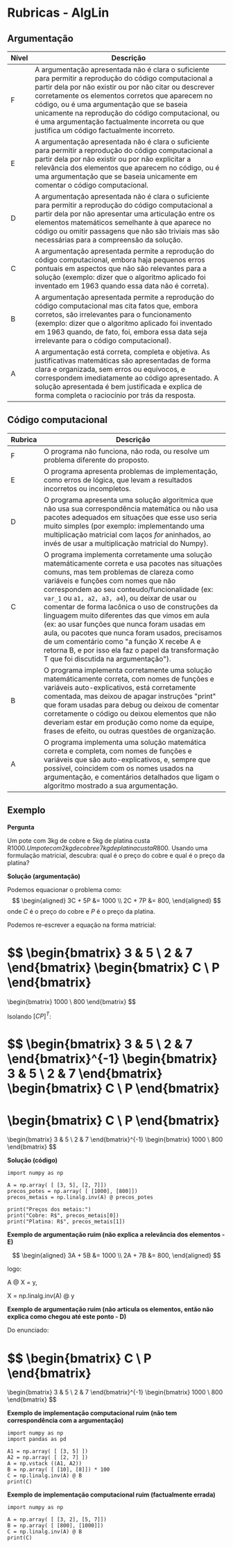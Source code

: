 # Rubricas - AlgLin


## Argumentação

| Nível | Descrição |
| --- | --- |
| F | A argumentação apresentada não é clara o suficiente para permitir a reprodução do código computacional a partir dela por não existir ou por não citar ou descrever corretamente os elementos corretos que aparecem no código, ou é uma argumentação que se baseia unicamente na reprodução do código computacional, ou é uma argumentação factualmente incorreta ou que justifica um código factualmente incorreto. |
| E | A argumentação apresentada não é clara o suficiente para permitir a reprodução do código computacional a partir dela por não existir ou por não explicitar a relevância dos elementos que aparecem no código, ou é uma argumentação que se baseia unicamente em comentar o código computacional. |
| D | A argumentação apresentada não é clara o suficiente para permitir a reprodução do código computacional a partir dela por não apresentar uma articulação entre os elementos matemáticos semelhante à que aparece no código ou omitir passagens que não são triviais mas são necessárias para a compreensão da solução. |
| C | A argumentação apresentada permite a reprodução do código computacional, embora haja pequenos erros pontuais em aspectos que não são relevantes para a solução (exemplo: dizer que o algoritmo aplicado foi inventado em 1963 quando essa data não é correta). |
| B | A argumentação apresentada permite a reprodução do código computacional mas cita fatos que, embora corretos, são irrelevantes para o funcionamento (exemplo: dizer que o algoritmo aplicado foi inventado em 1963 quando, de fato, foi, embora essa data seja irrelevante para o código computacional).
| A | A argumentação está correta, completa e objetiva. As justificativas matemáticas são apresentadas de forma clara e organizada, sem erros ou equívocos, e correspondem imediatamente ao código apresentado. A solução apresentada é bem justificada e explica de forma completa o raciocínio por trás da resposta.


## Código computacional

| Rubrica | Descrição |
| --- | --- |
| F | O programa não funciona, não roda, ou resolve um problema diferente do proposto. |
| E | O programa apresenta problemas de implementação, como erros de lógica, que levam a resultados incorretos ou incompletos. |
| D | O programa apresenta uma solução algoritmica que não usa sua correspondência matemática ou não usa pacotes adequados em situações que esse uso seria muito simples (por exemplo: implementando uma multiplicação matricial com laços *for* aninhados, ao invés de usar a multiplicação matricial do Numpy). |
| C | O programa implementa corretamente uma solução matemáticamente correta e usa pacotes nas situações comuns, mas tem problemas de clareza como variáveis e funções com nomes que não correspondem ao seu conteudo/funcionalidade (ex: `var_1` ou `a1, a2, a3, a4`), ou deixar de usar ou comentar de forma lacônica o uso de construções da linguagem muito diferentes das que vimos em aula (ex: ao usar funções que nunca foram usadas em aula, ou pacotes que nunca foram usados, precisamos de um comentário como "a função X recebe A e retorna B, e por isso ela faz o papel da transformação T que foi discutida na argumentação"). |
| B | O programa implementa corretamente uma solução matemáticamente correta, com nomes de funções e variáveis auto-explicativos, está corretamente comentada, mas deixou de apagar instruções "print" que foram usadas para debug ou deixou de comentar corretamente o código ou deixou elementos que não deveriam estar em produção como nome da equipe, frases de efeito, ou outras questões de organização. |
| A | O programa implementa uma solução matemática correta e completa, com nomes de funções e variáveis que são auto-explicativos, e, sempre que possível, coincidem com os nomes usados na argumentação, e comentários detalhados que ligam o algoritmo mostrado a sua argumentação. |


## Exemplo

**Pergunta**

Um pote com 3kg de cobre e 5kg de platina custa R$1000. Um pote com 2kg de cobre e 7kg de platina custa R$800. Usando uma formulação matricial, descubra: qual é o preço do cobre e qual é o preço da platina?

**Solução (argumentação)**

Podemos equacionar o problema como:
$$
\begin{aligned}
3C + 5P &= 1000 \\
2C + 7P &= 800,
\end{aligned}
$$
onde $C$ é o preço do cobre e $P$ é o preço da platina.

Podemos re-escrever a equação na forma matricial:

$$
\begin{bmatrix}
3 & 5 \\
2 & 7
\end{bmatrix}
\begin{bmatrix}
C \\ P
\end{bmatrix}
=
\begin{bmatrix}
1000 \\ 800
\end{bmatrix}
$$

Isolando $[C P]^T$:

$$
\begin{bmatrix}
3 & 5 \\
2 & 7
\end{bmatrix}^{-1}
\begin{bmatrix}
3 & 5 \\
2 & 7
\end{bmatrix}
\begin{bmatrix}
C \\ P
\end{bmatrix}
=
\begin{bmatrix}
C \\ P
\end{bmatrix}
=
\begin{bmatrix}
3 & 5 \\
2 & 7
\end{bmatrix}^{-1}
\begin{bmatrix}
1000 \\ 800
\end{bmatrix}
$$

**Solução (código)**

    import numpy as np

    A = np.array( [ [3, 5], [2, 7]])
    precos_potes = np.array( [ [1000], [800]])
    precos_metais = np.linalg.inv(A) @ precos_potes

    print("Preços dos metais:")
    print("Cobre: R$", precos_metais[0])
    print("Platina: R$", precos_metais[1])
    
**Exemplo de argumentação ruim (não explica a relevância dos elementos - E)**


$$
\begin{aligned}
3A + 5B &= 1000 \\
2A + 7B &= 800,
\end{aligned}
$$

logo:

A @ X = y,

X = np.linalg.inv(A) @ y

**Exemplo de argumentação ruim (não articula os elementos, então não explica como chegou até este ponto - D)**

Do enunciado:

$$
\begin{bmatrix}
C \\ P
\end{bmatrix}
=
\begin{bmatrix}
3 & 5 \\
2 & 7
\end{bmatrix}^{-1}
\begin{bmatrix}
1000 \\ 800
\end{bmatrix}
$$


**Exemplo de implementação computacional ruim (não tem correspondência com a argumentação)**

    import numpy as np
    import pandas as pd

    A1 = np.array( [ [3, 5] ])
    A2 = np.array( [ [2, 7] ])
    A = np.vstack ((A1, A2))
    B = np.array( [ [10], [8]]) * 100
    C = np.linalg.inv(A) @ B
    print(C)

**Exemplo de implementação computacional ruim (factualmente errada)**

    import numpy as np

    A = np.array( [ [3, 2], [5, 7]])
    B = np.array( [ [800], [1000]])
    C = np.linalg.inv(A) @ B
    print(C)

